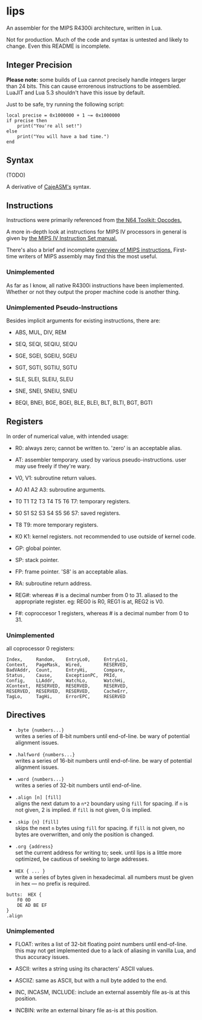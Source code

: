 # lips

An assembler for the MIPS R4300i architecture, written in Lua.

Not for production. Much of the code and syntax is untested and likely to change.
Even this README is incomplete.

## Integer Precision

**Please note:** some builds of Lua cannot precisely handle integers
larger than 24 bits. This can cause errorenous instructions to be assembled.
LuaJIT and Lua 5.3 shouldn't have this issue by default.

Just to be safe, try running the following script:

```
local precise = 0x1000000 + 1 ~= 0x1000000
if precise then
    print("You're all set!")
else
    print("You will have a bad time.")
end
```

## Syntax

(TODO)

A derivative of [CajeASM's][caje] syntax.

[caje]: https://github.com/Tarek701/CajeASM/

## Instructions

Instructions were primarily referenced from [the N64 Toolkit: Opcodes.][n64op]

A more in-depth look at instructions for MIPS IV processors in general
is given by [the MIPS IV Instruction Set manual.][mipsiv]

There's also a brief and incomplete [overview of MIPS instructions.][overview]
First-time writers of MIPS assembly may find this the most useful.

[n64op]: https://github.com/mikeryan/n64dev/tree/master/docs/n64ops
[mipsiv]: http://www.cs.cmu.edu/afs/cs/academic/class/15740-f97/public/doc/mips-isa.pdf
[overview]: http://www.mrc.uidaho.edu/mrc/people/jff/digital/MIPSir.html

### Unimplemented

As far as I know, all native R4300i instructions have been implemented.
Whether or not they output the proper machine code is another thing.

### Unimplemented Pseudo-Instructions

Besides implicit arguments for existing instructions, there are:

* ABS, MUL, DIV, REM

* SEQ, SEQI, SEQIU, SEQU

* SGE, SGEI, SGEIU, SGEU

* SGT, SGTI, SGTIU, SGTU

* SLE, SLEI, SLEIU, SLEU

* SNE, SNEI, SNEIU, SNEU

* BEQI, BNEI, BGE, BGEI, BLE, BLEI, BLT, BLTI, BGT, BGTI

## Registers

In order of numerical value, with intended usage:

* R0: always zero; cannot be written to. 'zero' is an acceptable alias.

* AT: assembler temporary. used by various pseudo-instructions.
  user may use freely if they're wary.

* V0, V1: subroutine return values.

* A0 A1 A2 A3: subroutine arguments.

* T0 T1 T2 T3 T4 T5 T6 T7: temporary registers.

* S0 S1 S2 S3 S4 S5 S6 S7: saved registers.

* T8 T9: more temporary registers.

* K0 K1: kernel registers. not recommended to use outside of kernel code.

* GP: global pointer.

* SP: stack pointer.

* FP: frame pointer. 'S8' is an acceptable alias.

* RA: subroutine return address.

* REG#: whereas # is a decimal number from 0 to 31.
aliased to the appropriate register. eg: REG0 is R0, REG1 is at, REG2 is V0.

* F#: coproccesor 1 registers, whereas # is a decimal number from 0 to 31.

### Unimplemented

all coprocessor 0 registers:

```
Index,     Random,    EntryLo0,     EntryLo1,
Context,   PageMask,  Wired,        RESERVED,
BadVAddr,  Count,     EntryHi,      Compare,
Status,    Cause,     ExceptionPC,  PRId,
Config,    LLAddr,    WatchLo,      WatchHi,
XContext,  RESERVED,  RESERVED,     RESERVED,
RESERVED,  RESERVED,  RESERVED,     CacheErr,
TagLo,     TagHi,     ErrorEPC,     RESERVED
```

## Directives

* `.byte {numbers...}`  
writes a series of 8-bit numbers until end-of-line.
be wary of potential alignment issues.

* `.halfword {numbers...}`  
writes a series of 16-bit numbers until end-of-line.
be wary of potential alignment issues.

* `.word {numbers...}`  
writes a series of 32-bit numbers until end-of-line.

* `.align [n] [fill]`  
aligns the next datum to a `n*2` boundary using `fill` for spacing.
if `n` is not given, 2 is implied.
if `fill` is not given, 0 is implied.

* `.skip {n} [fill]`  
skips the next `n` bytes using `fill` for spacing.
if `fill` is not given, no bytes are overwritten,
and only the position is changed.

* `.org {address}`  
set the current address for writing to; seek.
until lips is a little more optimized,
be cautious of seeking to large addresses.

* `HEX { ... }`  
write a series of bytes given in hexadecimal.
all numbers must be given in hex — no prefix is required.
```
butts:  HEX {
    F0 0D
    DE AD BE EF
}
.align
```

### Unimplemented

* FLOAT: writes a list of 32-bit floating point numbers until end-of-line.
this may not get implemented due to a lack of aliasing in vanilla Lua,
and thus accuracy issues.

* ASCII: writes a string using its characters' ASCII values.

* ASCIIZ: same as ASCII, but with a null byte added to the end.

* INC, INCASM, INCLUDE: include an external assembly file as-is at this position.

* INCBIN: write an external binary file as-is at this position.
